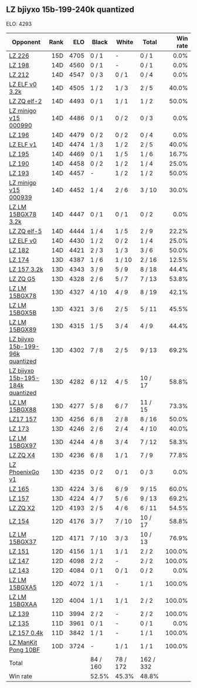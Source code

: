 ## LZ bjiyxo 15b-199-240k quantized ##

ELO: 4293

Opponent | Rank | ELO | Black | White | Total | Win rate
---------|-----:|----:|-------|-------|-------|-------:
[LZ 226](LZ%20226.md) | 15D | 4705 | 0 / 1 | - | 0 / 1 | 0.0%
[LZ 198](LZ%20198.md) | 14D | 4560 | 0 / 1 | - | 0 / 1 | 0.0%
[LZ 212](LZ%20212.md) | 14D | 4547 | 0 / 3 | 0 / 1 | 0 / 4 | 0.0%
[LZ ELF v0 3.2k](LZ%20ELF%20v0%203.2k.md) | 14D | 4505 | 1 / 2 | 1 / 3 | 2 / 5 | 40.0%
[LZ ZQ elf-2](LZ%20ZQ%20elf-2.md) | 14D | 4493 | 0 / 1 | 1 / 1 | 1 / 2 | 50.0%
[LZ minigo v15 000990](LZ%20minigo%20v15%20000990.md) | 14D | 4486 | 0 / 1 | 0 / 2 | 0 / 3 | 0.0%
[LZ 196](LZ%20196.md) | 14D | 4479 | 0 / 2 | 0 / 2 | 0 / 4 | 0.0%
[LZ ELF v1](LZ%20ELF%20v1.md) | 14D | 4474 | 1 / 3 | 1 / 2 | 2 / 5 | 40.0%
[LZ 195](LZ%20195.md) | 14D | 4469 | 0 / 1 | 1 / 5 | 1 / 6 | 16.7%
[LZ 190](LZ%20190.md) | 14D | 4458 | 0 / 2 | 1 / 2 | 1 / 4 | 25.0%
[LZ 193](LZ%20193.md) | 14D | 4457 | - | 1 / 2 | 1 / 2 | 50.0%
[LZ minigo v15 000939](LZ%20minigo%20v15%20000939.md) | 14D | 4452 | 1 / 4 | 2 / 6 | 3 / 10 | 30.0%
[LZ LM 15BGX78 3.2k](LZ%20LM%2015BGX78%203.2k.md) | 14D | 4447 | 0 / 1 | 0 / 1 | 0 / 2 | 0.0%
[LZ ZQ elf-5](LZ%20ZQ%20elf-5.md) | 14D | 4444 | 1 / 4 | 1 / 5 | 2 / 9 | 22.2%
[LZ ELF v0](LZ%20ELF%20v0.md) | 14D | 4430 | 1 / 2 | 0 / 2 | 1 / 4 | 25.0%
[LZ 182](LZ%20182.md) | 14D | 4421 | 2 / 3 | 1 / 3 | 3 / 6 | 50.0%
[LZ 174](LZ%20174.md) | 13D | 4387 | 1 / 6 | 1 / 10 | 2 / 16 | 12.5%
[LZ 157 3.2k](LZ%20157%203.2k.md) | 13D | 4343 | 3 / 9 | 5 / 9 | 8 / 18 | 44.4%
[LZ ZQ G5](LZ%20ZQ%20G5.md) | 13D | 4328 | 2 / 6 | 5 / 7 | 7 / 13 | 53.8%
[LZ LM 15BGX78](LZ%20LM%2015BGX78.md) | 13D | 4327 | 4 / 10 | 4 / 9 | 8 / 19 | 42.1%
[LZ LM 15BGX5B](LZ%20LM%2015BGX5B.md) | 13D | 4321 | 3 / 6 | 2 / 5 | 5 / 11 | 45.5%
[LZ LM 15BGX89](LZ%20LM%2015BGX89.md) | 13D | 4315 | 1 / 5 | 3 / 4 | 4 / 9 | 44.4%
[LZ bjiyxo 15b-199-96k quantized](LZ%20bjiyxo%2015b-199-96k%20quantized.md) | 13D | 4302 | 7 / 8 | 2 / 5 | 9 / 13 | 69.2%
[LZ bjiyxo 15b-195-184k quantized](LZ%20bjiyxo%2015b-195-184k%20quantized.md) | 13D | 4282 | 6 / 12 | 4 / 5 | 10 / 17 | 58.8%
[LZ LM 15BGX88](LZ%20LM%2015BGX88.md) | 13D | 4277 | 5 / 8 | 6 / 7 | 11 / 15 | 73.3%
[LZ17 157](LZ17%20157.md) | 13D | 4256 | 6 / 8 | 2 / 8 | 8 / 16 | 50.0%
[LZ 173](LZ%20173.md) | 13D | 4246 | 2 / 6 | 2 / 4 | 4 / 10 | 40.0%
[LZ LM 15BGX97](LZ%20LM%2015BGX97.md) | 13D | 4244 | 4 / 8 | 3 / 4 | 7 / 12 | 58.3%
[LZ ZQ X4](LZ%20ZQ%20X4.md) | 13D | 4236 | 6 / 8 | 1 / 1 | 7 / 9 | 77.8%
[LZ PhoenixGo v1](LZ%20PhoenixGo%20v1.md) | 13D | 4235 | 0 / 2 | 0 / 1 | 0 / 3 | 0.0%
[LZ 165](LZ%20165.md) | 13D | 4224 | 3 / 6 | 6 / 9 | 9 / 15 | 60.0%
[LZ 157](LZ%20157.md) | 13D | 4224 | 4 / 7 | 5 / 6 | 9 / 13 | 69.2%
[LZ ZQ X2](LZ%20ZQ%20X2.md) | 12D | 4193 | 2 / 5 | 4 / 6 | 6 / 11 | 54.5%
[LZ 154](LZ%20154.md) | 12D | 4176 | 3 / 7 | 7 / 10 | 10 / 17 | 58.8%
[LZ LM 15BGX37](LZ%20LM%2015BGX37.md) | 12D | 4171 | 7 / 10 | 3 / 3 | 10 / 13 | 76.9%
[LZ 151](LZ%20151.md) | 12D | 4156 | 1 / 1 | 1 / 1 | 2 / 2 | 100.0%
[LZ 147](LZ%20147.md) | 12D | 4098 | 2 / 2 | - | 2 / 2 | 100.0%
[LZ 143](LZ%20143.md) | 12D | 4084 | 0 / 1 | 0 / 1 | 0 / 2 | 0.0%
[LZ LM 15BGXA5](LZ%20LM%2015BGXA5.md) | 12D | 4072 | 1 / 1 | - | 1 / 1 | 100.0%
[LZ LM 15BGXAA](LZ%20LM%2015BGXAA.md) | 12D | 4004 | 1 / 1 | 1 / 1 | 2 / 2 | 100.0%
[LZ 139](LZ%20139.md) | 11D | 3994 | 2 / 2 | - | 2 / 2 | 100.0%
[LZ 135](LZ%20135.md) | 11D | 3961 | 0 / 1 | - | 0 / 1 | 0.0%
[LZ 157 0.4k](LZ%20157%200.4k.md) | 11D | 3842 | 1 / 1 | - | 1 / 1 | 100.0%
[LZ ManKit Pong 10BF](LZ%20ManKit%20Pong%2010BF.md) | 10D | 3724 | - | 1 / 1 | 1 / 1 | 100.0%
Total | | | 84 / 160 | 78 / 172 | 162 / 332 | 
Win rate| | | 52.5% | 45.3% | 48.8% | 
